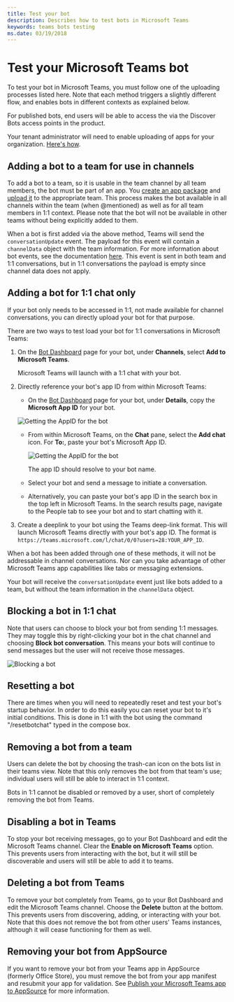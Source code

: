 ```yaml
---
title: Test your bot
description: Describes how to test bots in Microsoft Teams
keywords: teams bots testing
ms.date: 03/19/2018
---
```

# Test your Microsoft Teams bot

To test your bot in Microsoft Teams, you must follow one of the uploading processes listed here.  Note that each method triggers a slightly different flow, and enables bots in different contexts as explained below.

For published bots, end users will be able to access the via the Discover Bots access points in the product.

Your tenant administrator will need to enable uploading of apps for your organization. [Here's how](/microsoftteams/admin-settings).

## Adding a bot to a team for use in channels

To add a bot to a team, so it is usable in the team channel by all team members, the bot must be part of an app. You [create an app package](~/concepts/apps/apps-package) and [upload it](~/concepts/apps/apps-upload) to the appropriate team. This process makes the bot available in all channels within the team (when @mentioned) as well as for all team members in 1:1 context. Please note that the bot will not be available in other teams without being explicitly added to them.

When a bot is first added via the above method, Teams will send the `conversationUpdate` event. The payload for this event will contain a `channelData` object with the team information. For more information about bot events, see the documentation [here](~/concepts/bots/bots-notifications). This event is sent in both team and 1:1 conversations, but in 1:1 conversations the payload is empty since channel data does not apply.

## Adding a bot for 1:1 chat only

If your bot only needs to be accessed in 1:1, not made available for channel conversations, you can directly upload your bot for that purpose.

There are two ways to test load your bot for 1:1 conversations in Microsoft Teams:

1. On the [Bot Dashboard](https://dev.botframework.com/bots) page for your bot, under **Channels**, select **Add to Microsoft Teams**.

   Microsoft Teams will launch with a 1:1 chat with your bot.

2. Directly reference your bot's app ID from within Microsoft Teams:
   * On the [Bot Dashboard](https://dev.botframework.com/bots) page for your bot, under **Details**, copy the **Microsoft App ID** for your bot.

   ![Getting the AppID for the bot](~/assets/images/bots_appid_botframework.png)

   * From within Microsoft Teams, on the **Chat** pane, select the **Add chat** icon. For **To:**, paste your bot's Microsoft App ID.

     ![Getting the AppID for the bot](~/assets/images/bots_uploading.png)

     The app ID should resolve to your bot name.

   * Select your bot and send a message to initiate a conversation.

   * Alternatively, you can paste your bot's app ID in the search box in the top left in Microsoft Teams. In the search results page, navigate to the People tab to see your bot and to start chatting with it.

3. Create a deeplink to your bot using the Teams deep-link format. This will launch Microsoft Teams directly with your bot's app ID. The format is `https://teams.microsoft.com/l/chat/0/0?users=28:YOUR_APP_ID`.

When a bot has been added through one of these methods, it will not be addressable in channel conversations. Nor can you take advantage of other Microsoft Teams app capabilities like tabs or messaging extensions.

Your bot will receive the `conversationUpdate` event just like bots added to a team, but without the team information in the `channelData` object.

## Blocking a bot in 1:1 chat

Note that users can choose to block your bot from sending 1:1 messages. They may toggle this by right-clicking your bot in the chat channel and choosing **Block bot conversation**. This means your bots will continue to send messages but the user will not receive those messages.

![Blocking a bot](~/assets/images/bots/botdisable.png)

## Resetting a bot

There are times when you will need to repeatedly reset and test your bot's startup behavior. In order to do this easily you can reset your bot to it's initial conditions. This is done in 1:1 with the bot using the command "/resetbotchat" typed in the compose box.

## Removing a bot from a team

Users can delete the bot by choosing the trash-can icon on the bots list in their teams view. Note that this only removes the bot from that team's use; individual users will still be able to interact in 1:1 context.

Bots in 1:1 cannot be disabled or removed by a user, short of completely removing the bot from Teams.

## Disabling a bot in Teams

To stop your bot receiving messages, go to your Bot Dashboard and edit the Microsoft Teams channel. Clear the **Enable on Microsoft Teams** option. This prevents users from interacting with the bot, but it will still be discoverable and users will still be able to add it to teams.

## Deleting a bot from Teams

To remove your bot completely from Teams, go to your Bot Dashboard and edit the Microsoft Teams channel. Choose the **Delete** button at the bottom. This prevents users from discovering, adding, or interacting with your bot. Note that this does not remove the bot from other users' Teams instances, although it will cease functioning for them as well.

## Removing your bot from AppSource

If you want to remove your bot from your Teams app in AppSource (formerly Office Store), you must remove the bot from your app manifest and resubmit your app for validation. See [Publish your Microsoft Teams app to AppSource](~/publishing/apps-publish) for more information.
